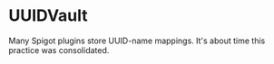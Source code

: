 # UUIDVault
Many Spigot plugins store UUID-name mappings. It's about time this practice was consolidated.
